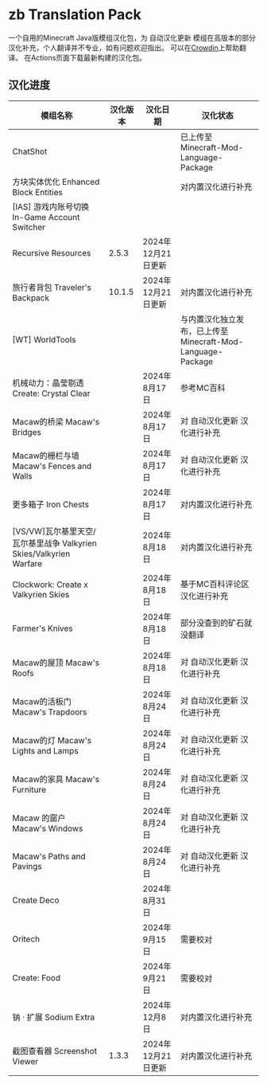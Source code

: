 # zb Translation Pack
一个自用的Minecraft Java版模组汉化包，为 自动汉化更新 模组在高版本的部分汉化补充，个人翻译并不专业，如有问题欢迎指出。
可以在[Crowdin](https://zh.crowdin.com/project/zbTranslationPack)上帮助翻译。
在Actions页面下载最新构建的汉化包。

## 汉化进度
| 模组名称                                                           | 汉化版本 | 汉化日期           | 汉化状态                                                    |
| ------------------------------------------------------------------ | -------- | ------------------ | ----------------------------------------------------------- |
| ChatShot                                                           |          |                    | 已上传至 Minecraft-Mod-Language-Package                     |
| 方块实体优化 Enhanced Block Entities                               |          |                    | 对内置汉化进行补充                                          |
| [IAS] 游戏内账号切换 In-Game Account Switcher                      |          |                    |                                                             |
| Recursive Resources                                                | 2.5.3    | 2024年12月21日更新 |                                                             |
| 旅行者背包 Traveler's Backpack                                     | 10.1.5   | 2024年12月21日更新 | 对内置汉化进行补充                                          |
| [WT] WorldTools                                                    |          |                    | 与内置汉化独立发布，已上传至 Minecraft-Mod-Language-Package |
| 机械动力：晶莹剔透 Create: Crystal Clear                           |          | 2024年8月17日      | 参考MC百科                                                  |
| Macaw的桥梁 Macaw's Bridges                                        |          | 2024年8月17日      | 对 自动汉化更新 汉化进行补充                                |
| Macaw的栅栏与墙 Macaw's Fences and Walls                           |          | 2024年8月17日      | 对 自动汉化更新 汉化进行补充                                |
| 更多箱子 Iron Chests                                               |          | 2024年8月17日      | 对内置汉化进行补充                                          |
| [VS/VW]瓦尔基里天空/瓦尔基里战争 Valkyrien Skies/Valkyrien Warfare |          | 2024年8月18日      | 对内置汉化进行补充                                          |
| Clockwork: Create x Valkyrien Skies                                |          | 2024年8月18日      | 基于MC百科评论区汉化进行补充                                |
| Farmer's Knives                                                    |          | 2024年8月18日      | 部分没查到的矿石就没翻译                                    |
| Macaw的屋顶 Macaw's Roofs                                          |          | 2024年8月18日      | 对 自动汉化更新 汉化进行补充                                |
| Macaw的活板门 Macaw's Trapdoors                                    |          | 2024年8月24日      | 对 自动汉化更新 汉化进行补充                                |
| Macaw的灯 Macaw's Lights and Lamps                                 |          | 2024年8月24日      | 对 自动汉化更新 汉化进行补充                                |
| Macaw的家具 Macaw's Furniture                                      |          | 2024年8月24日      | 对 自动汉化更新 汉化进行补充                                |
| Macaw 的窗户 Macaw's Windows                                       |          | 2024年8月24日      | 对 自动汉化更新 汉化进行补充                                |
| Macaw's Paths and Pavings                                          |          | 2024年8月24日      | 对 自动汉化更新 汉化进行补充                                |
| Create Deco                                                        |          | 2024年8月31日      |                                                             |
| Oritech                                                            |          | 2024年9月15日      | 需要校对                                                    |
| Create: Food                                                       |          | 2024年9月21日      | 需要校对                                                    |
| 钠 · 扩展 Sodium Extra                                             |          | 2024年12月8日      | 对内置汉化进行补充                                          |
| 截图查看器 Screenshot Viewer                                       | 1.3.3    | 2024年12月21日更新 | 对内置汉化进行补充                                          |
